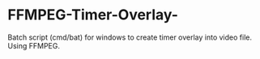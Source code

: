 # FFMPEG-Timer-Overlay-
Batch script (cmd/bat) for windows to create timer overlay into video file.
Using FFMPEG.
